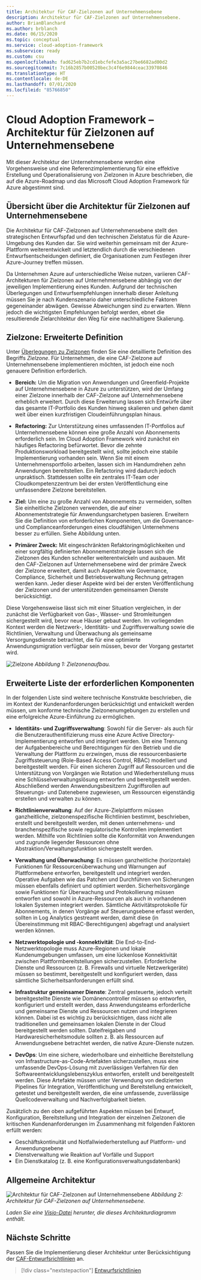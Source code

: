 ```yaml
---
title: Architektur für CAF-Zielzonen auf Unternehmensebene
description: Architektur für CAF-Zielzonen auf Unternehmensebene.
author: BrianBlanchard
ms.author: brblanch
ms.date: 06/15/2020
ms.topic: conceptual
ms.service: cloud-adoption-framework
ms.subservice: ready
ms.custom: csu
ms.openlocfilehash: fad625eb7b2cd1ebcfefe3a5ac27be6682ad00d2
ms.sourcegitcommit: 7c16b2857b00520bec3c4f6e9844ceac33970846
ms.translationtype: HT
ms.contentlocale: de-DE
ms.lasthandoff: 07/01/2020
ms.locfileid: "85766850"
---
```

<!-- cSpell:ignore CAF -->

# <a name="cloud-adoption-framework-enterprise-scale-landing-zone-architecture"></a>Cloud Adoption Framework – Architektur für Zielzonen auf Unternehmensebene

Mit dieser Architektur der Unternehmensebene werden eine Vorgehensweise und eine Referenzimplementierung für eine effektive Erstellung und Operationalisierung von Zielzonen in Azure beschrieben, die auf die Azure-Roadmap und das Microsoft Cloud Adoption Framework für Azure abgestimmt sind.

## <a name="an-overview-of-enterprise-scale-landing-zone-architecture"></a>Übersicht über die Architektur für Zielzonen auf Unternehmensebene

Die Architektur für CAF-Zielzonen auf Unternehmensebene stellt den strategischen Entwurfspfad und den technischen Zielstatus für die Azure-Umgebung des Kunden dar. Sie wird weiterhin gemeinsam mit der Azure-Plattform weiterentwickelt und letztendlich durch die verschiedenen Entwurfsentscheidungen definiert, die Organisationen zum Festlegen ihrer Azure-Journey treffen müssen.

Da Unternehmen Azure auf unterschiedliche Weise nutzen, variieren CAF-Architekturen für Zielzonen auf Unternehmensebene abhängig von der jeweiligen Implementierung eines Kunden. Aufgrund der technischen Überlegungen und Entwurfsempfehlungen innerhalb dieser Anleitung müssen Sie je nach Kundenszenario daher unterschiedliche Faktoren gegeneinander abwägen. Gewisse Abweichungen sind zu erwarten. Wenn jedoch die wichtigsten Empfehlungen befolgt werden, ebnet die resultierende Zielarchitektur den Weg für eine nachhaltigere Skalierung.

## <a name="landing-zone-expanded-definition"></a>Zielzone: Erweiterte Definition

Unter [Überlegungen zu Zielzonen](../../ready/considerations/index.md) finden Sie eine detaillierte Definition des Begriffs _Zielzone_. Für Unternehmen, die eine CAF-Zielzone auf Unternehmensebene implementieren möchten, ist jedoch eine noch genauere Definition erforderlich.

- **Bereich:** Um die Migration von Anwendungen und Greenfield-Projekte auf Unternehmensebene in Azure zu unterstützen, wird der Umfang einer Zielzone innerhalb der CAF-Zielzone auf Unternehmensebene erheblich erweitert. Durch diese Erweiterung lassen sich Entwürfe über das gesamte IT-Portfolio des Kunden hinweg skalieren und gehen damit weit über einen kurzfristigen Cloudeinführungsplan hinaus.

- **Refactoring:** Zur Unterstützung eines umfassenden IT-Portfolios auf Unternehmensebene können eine große Anzahl von Abonnements erforderlich sein. Im Cloud Adoption Framework wird zunächst ein häufiges Refactoring befürwortet. Bevor die zehnte Produktionsworkload bereitgestellt wird, sollte jedoch eine stabile Implementierung vorhanden sein. Wenn Sie mit einem Unternehmensportfolio arbeiten, lassen sich im Handumdrehen zehn Anwendungen bereitstellen. Ein Refactoring wird dadurch jedoch unpraktisch. Stattdessen sollte ein zentrales IT-Team oder Cloudkompetenzzentrum bei der ersten Veröffentlichung eine umfassendere Zielzone bereitstellen.

- **Ziel:** Um eine zu große Anzahl von Abonnements zu vermeiden, sollten Sie einheitliche Zielzonen verwenden, die auf einer Abonnementstrategie für Anwendungsarchetypen basieren. Erweitern Sie die Definition von erforderlichen Komponenten, um die Governance- und Complianceanforderungen eines cloudfähigen Unternehmens besser zu erfüllen. Siehe Abbildung unten.

- **Primärer Zweck:** Mit eingeschränkten Refaktoringmöglichkeiten und einer sorgfältig definierten Abonnementstrategie lassen sich die Zielzonen des Kunden schneller weiterentwickeln und ausbauen. Mit den CAF-Zielzonen auf Unternehmensebene wird der primäre Zweck der Zielzone erweitert, damit auch Aspekten wie Governance, Compliance, Sicherheit und Betriebsverwaltung Rechnung getragen werden kann. Jeder dieser Aspekte wird bei der ersten Veröffentlichung der Zielzonen und der unterstützenden gemeinsamen Dienste berücksichtigt.

Diese Vorgehensweise lässt sich mit einer Situation vergleichen, in der zunächst die Verfügbarkeit von Gas-, Wasser- und Stromleitungen sichergestellt wird, bevor neue Häuser gebaut werden. Im vorliegenden Kontext werden die Netzwerk-, Identitäts- und Zugriffsverwaltung sowie die Richtlinien, Verwaltung und Überwachung als gemeinsame Versorgungsdienste betrachtet, die für eine optimierte Anwendungsmigration verfügbar sein müssen, bevor der Vorgang gestartet wird.

![Zielzone](./media/lz-design.png)
_Abbildung 1: Zielzonenaufbau._

## <a name="expanded-list-of-requisite-components"></a>Erweiterte Liste der erforderlichen Komponenten

In der folgenden Liste sind weitere technische Konstrukte beschrieben, die im Kontext der Kundenanforderungen berücksichtigt und entwickelt werden müssen, um konforme technische Zielzonenumgebungen zu erstellen und eine erfolgreiche Azure-Einführung zu ermöglichen.

- **Identitäts- und Zugriffsverwaltung**: Sowohl für die Server- als auch für die Benutzerauthentifizierung muss eine Azure Active Directory-Implementierung entworfen und integriert werden. Um eine Trennung der Aufgabenbereiche und Berechtigungen für den Betrieb und die Verwaltung der Plattform zu erzwingen, muss die ressourcenbasierte Zugriffssteuerung (Role-Based Access Control, RBAC) modelliert und bereitgestellt werden. Für einen sicheren Zugriff auf Ressourcen und die Unterstützung von Vorgängen wie Rotation und Wiederherstellung muss eine Schlüsselverwaltungslösung entworfen und bereitgestellt werden. Abschließend werden Anwendungsbesitzern Zugriffsrollen auf Steuerungs- und Datenebene zugewiesen, um Ressourcen eigenständig erstellen und verwalten zu können.

- **Richtlinienverwaltung**: Auf der Azure-Zielplattform müssen ganzheitliche, zielzonenspezifische Richtlinien bestimmt, beschrieben, erstellt und bereitgestellt werden, mit denen unternehmens- und branchenspezifische sowie regulatorische Kontrollen implementiert werden. Mithilfe von Richtlinien sollte die Konformität von Anwendungen und zugrunde liegender Ressourcen ohne Abstraktion/Verwaltungsfunktion sichergestellt werden.

- **Verwaltung und Überwachung**: Es müssen ganzheitliche (horizontale) Funktionen für Ressourcenüberwachung und Warnungen auf Plattformebene entworfen, bereitgestellt und integriert werden. Operative Aufgaben wie das Patchen und Durchführen von Sicherungen müssen ebenfalls definiert und optimiert werden. Sicherheitsvorgänge sowie Funktionen für Überwachung und Protokollierung müssen entworfen und sowohl in Azure-Ressourcen als auch in vorhandenen lokalen Systemen integriert werden. Sämtliche Aktivitätsprotokolle für Abonnements, in denen Vorgänge auf Steuerungsebene erfasst werden, sollten in Log Analytics gestreamt werden, damit diese (in Übereinstimmung mit RBAC-Berechtigungen) abgefragt und analysiert werden können.

- **Netzwerktopologie und -konnektivität**: Die End-to-End-Netzwerktopologie muss Azure-Regionen und lokale Kundenumgebungen umfassen, um eine lückenlose Konnektivität zwischen Plattformbereitstellungen sicherzustellen. Erforderliche Dienste und Ressourcen (z. B. Firewalls und virtuelle Netzwerkgeräte) müssen so bestimmt, bereitgestellt und konfiguriert werden, dass sämtliche Sicherheitsanforderungen erfüllt sind.

- **Infrastruktur gemeinsamer Dienste**: Zentral gesteuerte, jedoch verteilt bereitgestellte Dienste wie Domänencontroller müssen so entworfen, konfiguriert und erstellt werden, dass Anwendungsteams erforderliche und gemeinsame Dienste und Ressourcen nutzen und integrieren können. Dabei ist es wichtig zu berücksichtigen, dass nicht alle traditionellen und gemeinsamen lokalen Dienste in der Cloud bereitgestellt werden sollten. Dateifreigaben und Hardwaresicherheitsmodule sollten z. B. als Ressourcen auf Anwendungsebene betrachtet werden, die native Azure-Dienste nutzen.

- **DevOps**: Um eine sichere, wiederholbare und einheitliche Bereitstellung von Infrastructure-as-Code-Artefakten sicherzustellen, muss eine umfassende DevOps-Lösung mit zuverlässigen Verfahren für den Softwareentwicklungslebenszyklus entworfen, erstellt und bereitgestellt werden. Diese Artefakte müssen unter Verwendung von dedizierten Pipelines für Integration, Veröffentlichung und Bereitstellung entwickelt, getestet und bereitgestellt werden, die eine umfassende, zuverlässige Quellcodeverwaltung und Nachverfolgbarkeit bieten.

Zusätzlich zu den oben aufgeführten Aspekten müssen bei Entwurf, Konfiguration, Bereitstellung und Integration der einzelnen Zielzonen die kritischen Kundenanforderungen im Zusammenhang mit folgenden Faktoren erfüllt werden:

- Geschäftskontinuität und Notfallwiederherstellung auf Plattform- und Anwendungsebene
- Dienstverwaltung wie Reaktion auf Vorfälle und Support
- Ein Dienstkatalog (z. B. eine Konfigurationsverwaltungsdatenbank)

## <a name="high-level-architecture"></a>Allgemeine Architektur

![Architektur für CAF-Zielzonen auf Unternehmensebene](./media/ns-arch.png)
_Abbildung 2: Architektur für CAF-Zielzonen auf Unternehmensebene._

_Laden Sie eine [Visio-Datei](https://github.com/microsoft/CloudAdoptionFramework/blob/master/ready/enterprise-scale-architecture.vsdx) herunter, die dieses Architekturdiagramm enthält._

## <a name="next-steps"></a>Nächste Schritte

Passen Sie die Implementierung dieser Architektur unter Berücksichtigung der [CAF-Entwurfsrichtlinien](./design-guidelines.md) an.

> [!div class="nextstepaction"]
> [Entwurfsrichtlinien](./design-guidelines.md)
